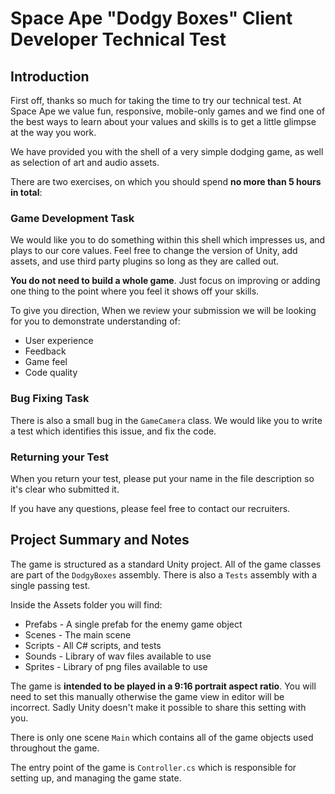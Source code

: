 # Space Ape "Dodgy Boxes" Client Developer Technical Test

## Introduction

First off, thanks so much for taking the time to try our technical test. At Space Ape we value fun, responsive, mobile-only games and we find one of the best ways to learn about your values and skills is to get a little glimpse at the way you work.

We have provided you with the shell of a very simple dodging game, as well as selection of art and audio assets.

There are two exercises, on which you should spend **no more than 5 hours in total**:

### Game Development Task

We would like you to do something within this shell which impresses us, and plays to our core values. Feel free to change the version of Unity, add assets, and use third party plugins so long as they are called out.

**You do not need to build a whole game**. Just focus on improving or adding one thing to the point where you feel it shows off your skills.

To give you direction, When we review your submission we will be looking for you to demonstrate understanding of:
* User experience
* Feedback
* Game feel
* Code quality

### Bug Fixing Task

There is also a small bug in the `GameCamera` class. We would like you to write a test which identifies this issue, and fix the code.

### Returning your Test

When you return your test, please put your name in the file description so it's clear who submitted it.

If you have any questions, please feel free to contact our recruiters.

## Project Summary and Notes

The game is structured as a standard Unity project. All of the game classes are part of the `DodgyBoxes` assembly. There is also a `Tests` assembly with a single passing test.

Inside the Assets folder you will find:
* Prefabs - A single prefab for the enemy game object
* Scenes - The main scene
* Scripts - All C# scripts, and tests
* Sounds - Library of wav files available to use
* Sprites - Library of png files available to use

The game is **intended to be played in a 9:16 portrait aspect ratio**. You will need to set this manually otherwise the game view in editor will be incorrect. Sadly Unity doesn't make it possible to share this setting with you.

There is only one scene `Main` which contains all of the game objects used throughout the game.

The entry point of the game is `Controller.cs` which is responsible for setting up, and managing the game state.
